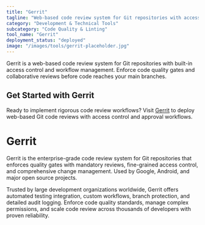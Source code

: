 ```yaml
---
title: "Gerrit"
tagline: "Web-based code review system for Git repositories with access control"
category: "Development & Technical Tools"
subcategory: "Code Quality & Linting"
tool_name: "Gerrit"
deployment_status: "deployed"
image: "/images/tools/gerrit-placeholder.jpg"
---
```

Gerrit is a web-based code review system for Git repositories with built-in access control and workflow management. Enforce code quality gates and collaborative reviews before code reaches your main branches.

## Get Started with Gerrit

Ready to implement rigorous code review workflows? Visit [Gerrit](https://www.gerritcodereview.com) to deploy web-based Git code reviews with access control and approval workflows.

# Gerrit

Gerrit is the enterprise-grade code review system for Git repositories that enforces quality gates with mandatory reviews, fine-grained access control, and comprehensive change management. Used by Google, Android, and major open source projects.

Trusted by large development organizations worldwide, Gerrit offers automated testing integration, custom workflows, branch protection, and detailed audit logging. Enforce code quality standards, manage complex permissions, and scale code review across thousands of developers with proven reliability.